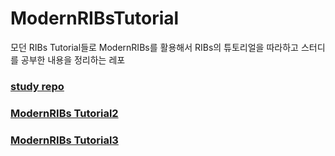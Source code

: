 # ModernRIBsTutorial
모던 RIBs Tutorial들로 ModernRIBs를 활용해서 RIBs의 튜토리얼을 따라하고 스터디를 공부한 내용을 정리하는 레포

### [study repo](https://github.com/DevVenusK/RIBsTurorial)

### [ModernRIBs Tutorial2](https://github.com/pastapeter/ModernRIBsTutorial/blob/master/Tutorial%20%EC%84%A4%EB%AA%85/Tutorial%202.md)

### [ModernRIBs Tutorial3](https://github.com/pastapeter/ModernRIBsTutorial/blob/master/Tutorial%20%EC%84%A4%EB%AA%85/Tutorial%203.md)
